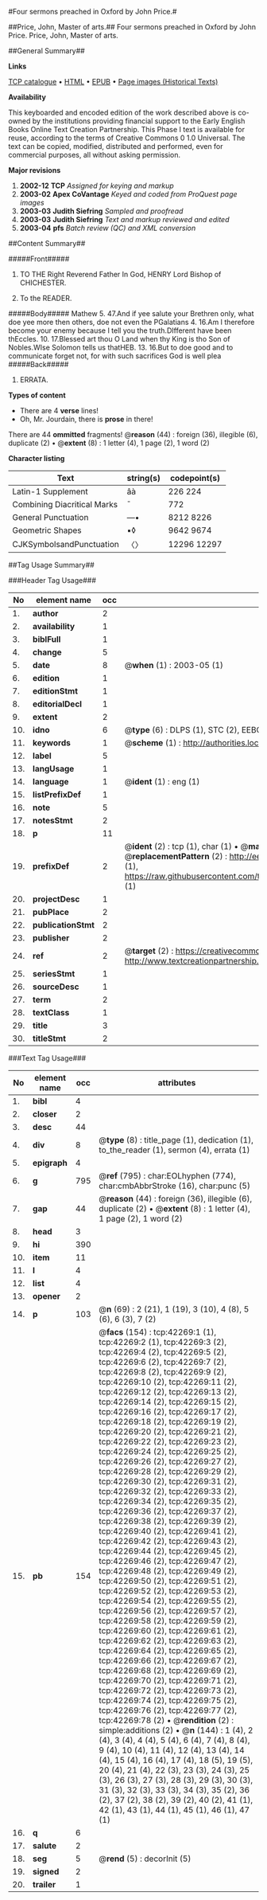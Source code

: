 #Four sermons preached in Oxford by John Price.#

##Price, John, Master of arts.##
Four sermons preached in Oxford by John Price.
Price, John, Master of arts.

##General Summary##

**Links**

[TCP catalogue](http://www.ota.ox.ac.uk/tcp/)  • 
[HTML](http://tei.it.ox.ac.uk/tcp/Texts-HTML/free/A55/A55782.html)  • 
[EPUB](http://tei.it.ox.ac.uk/tcp/Texts-EPUB/free/A55/A55782.epub) • 
[Page images (Historical Texts)](https://data.historicaltexts.jisc.ac.uk/view?pubId=eebo-09025577e&pageId=eebo-09025577e-42269-1)

**Availability**

This keyboarded and encoded edition of the
	       work described above is co-owned by the institutions
	       providing financial support to the Early English Books
	       Online Text Creation Partnership. This Phase I text is
	       available for reuse, according to the terms of Creative
	       Commons 0 1.0 Universal. The text can be copied,
	       modified, distributed and performed, even for
	       commercial purposes, all without asking permission.

**Major revisions**

1. __2002-12__ __TCP__ *Assigned for keying and markup*
1. __2003-02__ __Apex CoVantage__ *Keyed and coded from ProQuest page images*
1. __2003-03__ __Judith Siefring__ *Sampled and proofread*
1. __2003-03__ __Judith Siefring__ *Text and markup reviewed and edited*
1. __2003-04__ __pfs__ *Batch review (QC) and XML conversion*

##Content Summary##

#####Front#####

1. TO THE Right Reverend Father In God, HENRY Lord Bishop of CHICHESTER.

1. To the READER.

#####Body#####
Mathew 5. 47.And if yee salute your Brethren only, what doe yee more then others, doe not even the PGalatians 4. 16.Am I therefore become your enemy because I tell you the truth.DIfferent have been thEccles. 10. 17.Blessed art thou O Land when thy King is tho Son of Nobles.WIse Solomon tells us thatHEB. 13. 16.But to doe good and to communicate forget not, for with such sacrifices God is well plea
#####Back#####

1. ERRATA.

**Types of content**

  * There are 4 **verse** lines!
  * Oh, Mr. Jourdain, there is **prose** in there!

There are 44 **ommitted** fragments! 
 @__reason__ (44) : foreign (36), illegible (6), duplicate (2)  •  @__extent__ (8) : 1 letter (4), 1 page (2), 1 word (2)

**Character listing**


|Text|string(s)|codepoint(s)|
|---|---|---|
|Latin-1 Supplement|âà|226 224|
|Combining             Diacritical Marks|̄|772|
|General Punctuation|—•|8212 8226|
|Geometric Shapes|▪◊|9642 9674|
|CJKSymbolsandPunctuation|〈〉|12296 12297|

##Tag Usage Summary##

###Header Tag Usage###

|No|element name|occ|attributes|
|---|---|---|---|
|1.|__author__|2||
|2.|__availability__|1||
|3.|__biblFull__|1||
|4.|__change__|5||
|5.|__date__|8| @__when__ (1) : 2003-05 (1)|
|6.|__edition__|1||
|7.|__editionStmt__|1||
|8.|__editorialDecl__|1||
|9.|__extent__|2||
|10.|__idno__|6| @__type__ (6) : DLPS (1), STC (2), EEBO-CITATION (1), OCLC (1), VID (1)|
|11.|__keywords__|1| @__scheme__ (1) : http://authorities.loc.gov/ (1)|
|12.|__label__|5||
|13.|__langUsage__|1||
|14.|__language__|1| @__ident__ (1) : eng (1)|
|15.|__listPrefixDef__|1||
|16.|__note__|5||
|17.|__notesStmt__|2||
|18.|__p__|11||
|19.|__prefixDef__|2| @__ident__ (2) : tcp (1), char (1)  •  @__matchPattern__ (2) : ([0-9\-]+):([0-9IVX]+) (1), (.+) (1)  •  @__replacementPattern__ (2) : http://eebo.chadwyck.com/downloadtiff?vid=$1&page=$2 (1), https://raw.githubusercontent.com/textcreationpartnership/Texts/master/tcpchars.xml#$1 (1)|
|20.|__projectDesc__|1||
|21.|__pubPlace__|2||
|22.|__publicationStmt__|2||
|23.|__publisher__|2||
|24.|__ref__|2| @__target__ (2) : https://creativecommons.org/publicdomain/zero/1.0/ (1), http://www.textcreationpartnership.org/docs/. (1)|
|25.|__seriesStmt__|1||
|26.|__sourceDesc__|1||
|27.|__term__|2||
|28.|__textClass__|1||
|29.|__title__|3||
|30.|__titleStmt__|2||


###Text Tag Usage###

|No|element name|occ|attributes|
|---|---|---|---|
|1.|__bibl__|4||
|2.|__closer__|2||
|3.|__desc__|44||
|4.|__div__|8| @__type__ (8) : title_page (1), dedication (1), to_the_reader (1), sermon (4), errata (1)|
|5.|__epigraph__|4||
|6.|__g__|795| @__ref__ (795) : char:EOLhyphen (774), char:cmbAbbrStroke (16), char:punc (5)|
|7.|__gap__|44| @__reason__ (44) : foreign (36), illegible (6), duplicate (2)  •  @__extent__ (8) : 1 letter (4), 1 page (2), 1 word (2)|
|8.|__head__|3||
|9.|__hi__|390||
|10.|__item__|11||
|11.|__l__|4||
|12.|__list__|4||
|13.|__opener__|2||
|14.|__p__|103| @__n__ (69) : 2 (21), 1 (19), 3 (10), 4 (8), 5 (6), 6 (3), 7 (2)|
|15.|__pb__|154| @__facs__ (154) : tcp:42269:1 (1), tcp:42269:2 (1), tcp:42269:3 (2), tcp:42269:4 (2), tcp:42269:5 (2), tcp:42269:6 (2), tcp:42269:7 (2), tcp:42269:8 (2), tcp:42269:9 (2), tcp:42269:10 (2), tcp:42269:11 (2), tcp:42269:12 (2), tcp:42269:13 (2), tcp:42269:14 (2), tcp:42269:15 (2), tcp:42269:16 (2), tcp:42269:17 (2), tcp:42269:18 (2), tcp:42269:19 (2), tcp:42269:20 (2), tcp:42269:21 (2), tcp:42269:22 (2), tcp:42269:23 (2), tcp:42269:24 (2), tcp:42269:25 (2), tcp:42269:26 (2), tcp:42269:27 (2), tcp:42269:28 (2), tcp:42269:29 (2), tcp:42269:30 (2), tcp:42269:31 (2), tcp:42269:32 (2), tcp:42269:33 (2), tcp:42269:34 (2), tcp:42269:35 (2), tcp:42269:36 (2), tcp:42269:37 (2), tcp:42269:38 (2), tcp:42269:39 (2), tcp:42269:40 (2), tcp:42269:41 (2), tcp:42269:42 (2), tcp:42269:43 (2), tcp:42269:44 (2), tcp:42269:45 (2), tcp:42269:46 (2), tcp:42269:47 (2), tcp:42269:48 (2), tcp:42269:49 (2), tcp:42269:50 (2), tcp:42269:51 (2), tcp:42269:52 (2), tcp:42269:53 (2), tcp:42269:54 (2), tcp:42269:55 (2), tcp:42269:56 (2), tcp:42269:57 (2), tcp:42269:58 (2), tcp:42269:59 (2), tcp:42269:60 (2), tcp:42269:61 (2), tcp:42269:62 (2), tcp:42269:63 (2), tcp:42269:64 (2), tcp:42269:65 (2), tcp:42269:66 (2), tcp:42269:67 (2), tcp:42269:68 (2), tcp:42269:69 (2), tcp:42269:70 (2), tcp:42269:71 (2), tcp:42269:72 (2), tcp:42269:73 (2), tcp:42269:74 (2), tcp:42269:75 (2), tcp:42269:76 (2), tcp:42269:77 (2), tcp:42269:78 (2)  •  @__rendition__ (2) : simple:additions (2)  •  @__n__ (144) : 1 (4), 2 (4), 3 (4), 4 (4), 5 (4), 6 (4), 7 (4), 8 (4), 9 (4), 10 (4), 11 (4), 12 (4), 13 (4), 14 (4), 15 (4), 16 (4), 17 (4), 18 (5), 19 (5), 20 (4), 21 (4), 22 (3), 23 (3), 24 (3), 25 (3), 26 (3), 27 (3), 28 (3), 29 (3), 30 (3), 31 (3), 32 (3), 33 (3), 34 (3), 35 (2), 36 (2), 37 (2), 38 (2), 39 (2), 40 (2), 41 (1), 42 (1), 43 (1), 44 (1), 45 (1), 46 (1), 47 (1)|
|16.|__q__|6||
|17.|__salute__|2||
|18.|__seg__|5| @__rend__ (5) : decorInit (5)|
|19.|__signed__|2||
|20.|__trailer__|1||
